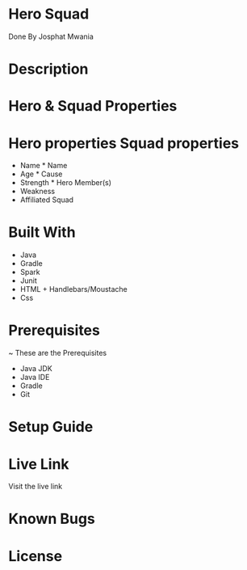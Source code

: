 # Hero Squad
Done By Josphat Mwania

# Description

# Hero & Squad Properties

# Hero properties 	Squad properties
* Name	             * Name
* Age	                 * Cause
* Strength	        * Hero Member(s)
* Weakness	
* Affiliated Squad	

# Built With
- Java
- Gradle
- Spark
- Junit
- HTML + Handlebars/Moustache
- Css


# Prerequisites
~ These are the Prerequisites
- Java JDK
- Java IDE
- Gradle
- Git




# Setup Guide

# Live Link
Visit the live link

# Known Bugs

# License
